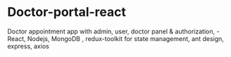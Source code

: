 # Doctor-portal-react
Doctor appointment app with admin, user, doctor panel &amp; authorization, - React,  Nodejs,  MongoDB , redux-toolkit for state management, ant design, express, axios 
